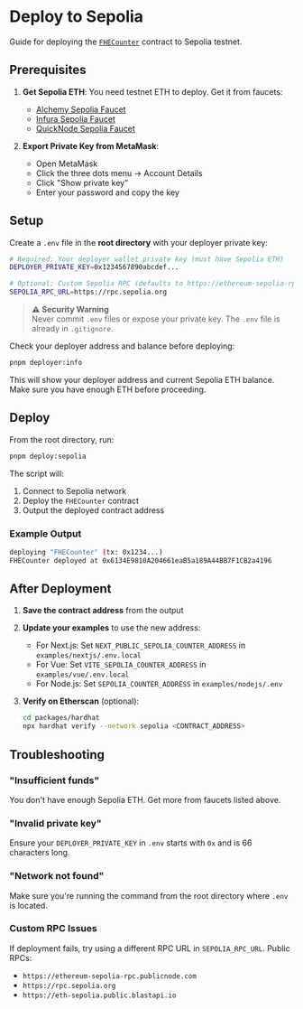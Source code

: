 # Deploy to Sepolia

Guide for deploying the [`FHECounter`](../packages/hardhat/contracts/FHECounter.sol) contract to Sepolia testnet.

## Prerequisites

1. **Get Sepolia ETH**: You need testnet ETH to deploy. Get it from faucets:
   - [Alchemy Sepolia Faucet](https://sepoliafaucet.com/)
   - [Infura Sepolia Faucet](https://www.infura.io/faucet/sepolia)
   - [QuickNode Sepolia Faucet](https://faucet.quicknode.com/ethereum/sepolia)

2. **Export Private Key from MetaMask**:
   - Open MetaMask
   - Click the three dots menu → Account Details
   - Click "Show private key"
   - Enter your password and copy the key

## Setup

Create a `.env` file in the **root directory** with your deployer private key:

```bash
# Required: Your deployer wallet private key (must have Sepolia ETH)
DEPLOYER_PRIVATE_KEY=0x1234567890abcdef...

# Optional: Custom Sepolia RPC (defaults to https://ethereum-sepolia-rpc.publicnode.com)
SEPOLIA_RPC_URL=https://rpc.sepolia.org
```

> **⚠️ Security Warning**  
> Never commit `.env` files or expose your private key. The `.env` file is already in `.gitignore`.

Check your deployer address and balance before deploying:
```bash
pnpm deployer:info
```

This will show your deployer address and current Sepolia ETH balance. Make sure you have enough ETH before proceeding.

## Deploy

From the root directory, run:

```bash
pnpm deploy:sepolia
```

The script will:
1. Connect to Sepolia network
2. Deploy the `FHECounter` contract
3. Output the deployed contract address

### Example Output

```bash
deploying "FHECounter" (tx: 0x1234...)
FHECounter deployed at 0x6134E9810A204661eaB5a189A44BB7F1CB2a4196
```

## After Deployment

1. **Save the contract address** from the output
2. **Update your examples** to use the new address:
   - For Next.js: Set `NEXT_PUBLIC_SEPOLIA_COUNTER_ADDRESS` in `examples/nextjs/.env.local`
   - For Vue: Set `VITE_SEPOLIA_COUNTER_ADDRESS` in `examples/vue/.env.local`
   - For Node.js: Set `SEPOLIA_COUNTER_ADDRESS` in `examples/nodejs/.env`

3. **Verify on Etherscan** (optional):
   ```bash
   cd packages/hardhat
   npx hardhat verify --network sepolia <CONTRACT_ADDRESS>
   ```

## Troubleshooting

### "Insufficient funds"
You don't have enough Sepolia ETH. Get more from faucets listed above.

### "Invalid private key"
Ensure your `DEPLOYER_PRIVATE_KEY` in `.env` starts with `0x` and is 66 characters long.

### "Network not found"
Make sure you're running the command from the root directory where `.env` is located.

### Custom RPC Issues
If deployment fails, try using a different RPC URL in `SEPOLIA_RPC_URL`. Public RPCs:
- `https://ethereum-sepolia-rpc.publicnode.com`
- `https://rpc.sepolia.org`
- `https://eth-sepolia.public.blastapi.io`

